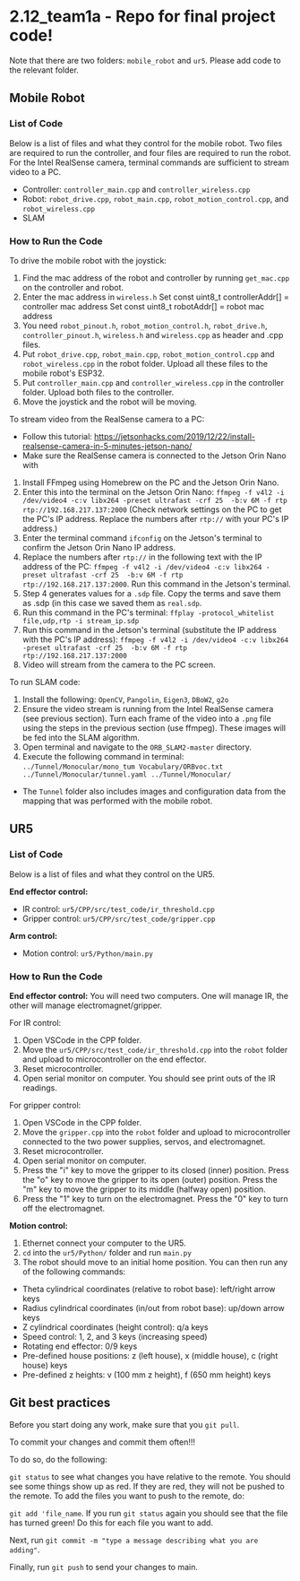 # 2.12_team1a - Repo for final project code!

Note that there are two folders: ```mobile_robot``` and ```ur5```. Please add code to the relevant folder.

## Mobile Robot

### List of Code
Below is a list of files and what they control for the mobile robot. Two files are required to run the controller, and four files are required to run the robot. For the Intel RealSense camera, terminal commands are sufficient to stream video to a PC. 

- Controller: ```controller_main.cpp``` and ```controller_wireless.cpp```
- Robot: ```robot_drive.cpp```, ```robot_main.cpp```, ```robot_motion_control.cpp```, and ```robot_wireless.cpp```
- SLAM

### How to Run the Code
To drive the mobile robot with the joystick: 
1. Find the mac address of the robot and controller by running ```get_mac.cpp``` on the controller and robot.
2. Enter the mac address in ```wireless.h```
	Set const uint8_t controllerAddr[] = controller mac address 
	Set const uint8_t robotAddr[] = robot mac address 
3. You need ```robot_pinout.h```, ```robot_motion_control.h```, ```robot_drive.h```, ```controller_pinout.h```, ```wireless.h``` and ```wireless.cpp``` as header and .cpp files.
4. Put ```robot_drive.cpp```, ```robot_main.cpp```, ```robot_motion_control.cpp``` and ```robot_wireless.cpp``` in the robot folder. Upload all these files to the mobile robot's ESP32. 
5. Put ```controller_main.cpp``` and ```controller_wireless.cpp``` in the controller folder. Upload both files to the controller.
6. Move the joystick and the robot will be moving. 

To stream video from the RealSense camera to a PC:
* Follow this tutorial: https://jetsonhacks.com/2019/12/22/install-realsense-camera-in-5-minutes-jetson-nano/
* Make sure the RealSense camera is connected to the Jetson Orin Nano with 
1. Install FFmpeg using Homebrew on the PC and the Jetson Orin Nano.
2. Enter this into the terminal on the Jetson Orin Nano: ```ffmpeg -f v4l2 -i /dev/video4 -c:v libx264 -preset ultrafast -crf 25  -b:v 6M -f rtp rtp://192.168.217.137:2000``` (Check network settings on the PC to get the PC's IP address. Replace the numbers after ```rtp://``` with your PC's IP address.)
3. Enter the terminal command ```ifconfig``` on the Jetson's terminal to confirm the Jetson Orin Nano IP address.
4. Replace the numbers after ```rtp://``` in the following text with the IP address of the PC: ```ffmpeg -f v4l2 -i /dev/video4 -c:v libx264 -preset ultrafast -crf 25  -b:v 6M -f rtp rtp://192.168.217.137:2000```. Run this command in the Jetson's terminal.
5. Step 4 generates values for a ```.sdp``` file. Copy the terms and save them as .sdp (in this case we saved them as ```real.sdp```. 
6. Run this command in the PC's terminal: ```ffplay -protocol_whitelist file,udp,rtp -i stream_ip.sdp```
7. Run this command in the Jetson's terminal (substitute the IP address with the PC's IP address): ```ffmpeg -f v4l2 -i /dev/video4 -c:v libx264 -preset ultrafast -crf 25  -b:v 6M -f rtp rtp://192.168.217.137:2000```
8. Video will stream from the camera to the PC screen. 

To run SLAM code:
1. Install the following: ```OpenCV```, ```Pangolin```, ```Eigen3```, ```DBoW2```, ```g2o```
2. Ensure the video stream is running from the Intel RealSense camera (see previous section). Turn each frame of the video into a ```.png``` file using the steps in the previous section (use ffmpeg). These images will be fed into the SLAM algorithm. 
3. Open terminal and navigate to the ```ORB_SLAM2-master``` directory.
3. Execute the following command in terminal: ```../Tunnel/Monocular/mono_tum Vocabulary/ORBvoc.txt ../Tunnel/Monocular/tunnel.yaml ../Tunnel/Monocular/```

* The ```Tunnel``` folder also includes images and configuration data from the mapping that was performed with the mobile robot. 

## UR5

### List of Code
Below is a list of files and what they control on the UR5.

**End effector control:**

- IR control: ```ur5/CPP/src/test_code/ir_threshold.cpp```
- Gripper control: ```ur5/CPP/src/test_code/gripper.cpp```

**Arm control:**

- Motion control: ```ur5/Python/main.py```

### How to Run the Code

**End effector control:**
You will need two computers. One will manage IR, the other will manage electromagnet/gripper.

For IR control:
1. Open VSCode in the CPP folder.
2. Move the ```ur5/CPP/src/test_code/ir_threshold.cpp``` into the ```robot``` folder and upload to microcontroller on the end effector. 
3. Reset microcontroller.
4. Open serial monitor on computer. You should see print outs of the IR readings.

For gripper control:
1. Open VSCode in the CPP folder.
2. Move the ```gripper.cpp``` into the ```robot``` folder and upload to microcontroller connected to the two power supplies, servos, and electromagnet.
3. Reset microcontroller. 
4. Open serial monitor on computer. 
5. Press the "i" key to move the gripper to its closed (inner) position. Press the "o" key to move the gripper to its open (outer) position. Press the "m" key to move the gripper to its middle (halfway open) position.
6. Press the "1" key to turn on the electromagnet. Press the "0" key to turn off the electromagnet. 

**Motion control:**

1. Ethernet connect your computer to the UR5.
2. ```cd``` into the ```ur5/Python/``` folder and run ```main.py```
3. The robot should move to an initial home position. You can then run any of the following commands:

- Theta cylindrical coordinates (relative to robot base): left/right arrow keys
- Radius cylindrical coordinates (in/out from robot base): up/down arrow keys
- Z cylindrical coordinates (height control): q/a keys
- Speed control: 1, 2, and 3 keys (increasing speed)
- Rotating end effector: 0/9 keys
- Pre-defined house positions: z (left house), x (middle house), c (right house) keys
- Pre-defined z heights: v (100 mm z height), f (650 mm height) keys

## Git best practices

Before you start doing any work, make sure that you ```git pull```.

To commit your changes and commit them often!!!

To do so, do the following:

```git status``` to see what changes you have relative to the remote. You should see some things show up as red. If they are red, they will not be pushed to the remote. To add the files you want to push to the remote, do:

```git add 'file_name```. If you run ```git status``` again you should see that the file has turned green! Do this for each file you want to add.

Next, run ```git commit -m "type a message describing what you are adding"```.

Finally, run ```git push``` to send your changes to main.